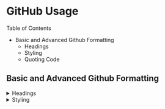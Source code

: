 # GitHub Usage

Table of Contents
- Basic and Advanced Github Formatting
  - Headings
  - Styling
  - Quoting Code


## Basic and Advanced Github Formatting
<details>
  <summary>
    Headings
  </summary>
  <p>
  To create a heading, add one to six # symbols before your heading text. The number of # you use will determine the size of the heading.

  Example:
  - # The largest heading
  - ## The second largest heading
  - ###### The smallest heading
  </p>
</details>
<details>
  <summary>
    Styling
  </summary>
  <p>
You can create tables with pipes | and hyphens -,. Hyphens are used to create each column's header, while pipes seperate each column. You must include a blank line before your table in order for it to correctly render.

| Style | Syntax | Keyboard Shortcut | Example | Output |
| --- | --- | --- | --- | --- |
| Bold | ** ** or __ __ | Ctrl + B | <quote>** This is bold text **</quote> | **This is bold text** |
| Italic |	* * or _ _ | Ctrl+I | * This text is italicized *	| *This text is italicized* |
| Strikethrough | 	~~ ~~	| | ~~ This was mistaken text ~~ | ~~This was mistaken text~~ |
| Bold and nested italic	| ** ** and _ _	| | ** This text is _extremely_ important ** |	This text is extremely important |
| All bold and italic |	*** ***	| | *** All this text is important ***	| ***All this text is important*** |
| Subscript	| <sub> </sub> | | <sub> This is a subscript text </sub> |	This is a subscript text| 
| Superscript	| <sup> </sup> | | <sup>This is a superscript text</sup> |	This is a superscript text |
</p>
</details>

